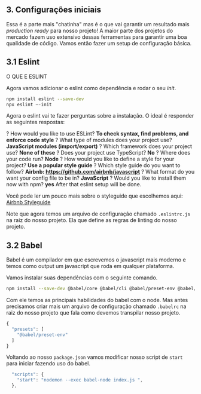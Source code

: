 ## 3. Configurações iniciais

Essa é a parte mais "chatinha" mas é o que vai garantir um resultado mais _production ready_ para nosso projeto!
A maior parte dos projetos do mercado fazem uso extensivo dessas ferramentas para garantir uma boa qualidade de código. Vamos então fazer um setup de configuração básica.

## 3.1 Eslint
O QUE E ESLINT

Agora vamos adicionar o eslint como dependência e rodar o seu _init_.

``` bash
npm install eslint --save-dev
npx eslint –-init
```

Agora o eslint vai te fazer perguntas sobre a instalação. O ideal é responder as seguintes respostas:

? How would you like to use ESLint? **To check syntax, find problems, and enforce code style**
? What type of modules does your project use? **JavaScript modules (import/export)**
? Which framework does your project use? **None of these**
? Does your project use TypeScript? **No**
? Where does your code run? **Node**
? How would you like to define a style for your project? **Use a popular style guide**
? Which style guide do you want to follow? **Airbnb: https://github.com/airbnb/javascript**
? What format do you want your config file to be in? **JavaScript**
? Would you like to install them now with npm? **yes**
After that eslint setup will be done.


Você pode ler um pouco mais sobre o styleguide que escolhemos aqui: [Airbnb Styleguide](https://github.com/airbnb/javascript)

Note que agora temos um arquivo de configuração chamado `.eslintrc.js` na raiz do nosso projeto. Ela que define as regras de linting do nosso projeto.

## 3.2 Babel
Babel é um compilador em que escrevemos o javascript mais moderno e temos como output um javascript que roda em qualquer plataforma.

Vamos instalar suas dependências com o seguinte comando.
```bash
npm install --save-dev @babel/core @babel/cli @babel/preset-env @babel/node
```

Com ele temos as principais habilidades do babel com o node. Mas antes precisamos criar mais um arquivo de configuração chamado `.babelrc` na raiz do nosso projeto que fala como devemos transpilar nosso projeto.

```javascript
{
  "presets": [
    "@babel/preset-env"
  ]
}
```

Voltando ao nosso `package.json` vamos modificar nosso script de `start` para iniciar fazendo uso do babel.

```javascript
  "scripts": {
    "start": "nodemon --exec babel-node index.js ",
  },
```

